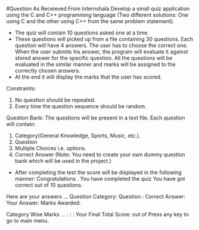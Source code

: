 #Question As Receieved From Internshala
Develop a small quiz application using the C and C++ programming language (Two different solutions: One using C and the other using C++ from the same problem statement).

- The quiz will contain 10 questions asked one at a time.
- These questions will picked up from a file containing 30 questions. Each question will have 4 answers. The user has to choose the correct one. When the user submits his answer, the program will evaluate it against stored answer for the specific question. All the questions will be evaluated in the similar manner and marks will be assigned to the correctly chosen answers.
- At the end it will display the marks that the user has scored.

Constraints:
1. No question should be repeated.
2. Every time the question sequence should be random.

Question Bank:
The questions will be present in a text file. Each question will contain:
1. Category(General Knowledge, Sports, Music, etc.).
2. Question
3. Multiple Choices i.e. options.
4. Correct Answer
(Note: You need to create your own dummy question bank which will be used in the project.)

- After completing the test the score will be displayed in the following manner:
Congratulations . You have completed the quiz
You have got correct out of 10 questions.

Here are your answers ...
Question Category:
Question :
Correct Answer:
Your Answer:
Marks Awarded:

Category Wise Marks ...
:
:
:
Your Final Total Score: out of
Press any key to go to main menu.